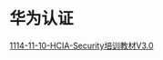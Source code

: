 # 华为认证

[1114-11-10-HCIA-Security培训教材V3.0](1114-11-10-HCIA-Security培训教材V3/1114-11-10-HCIA-Security培训教材V3.0.md "1114-11-10-HCIA-Security培训教材V3.0")

